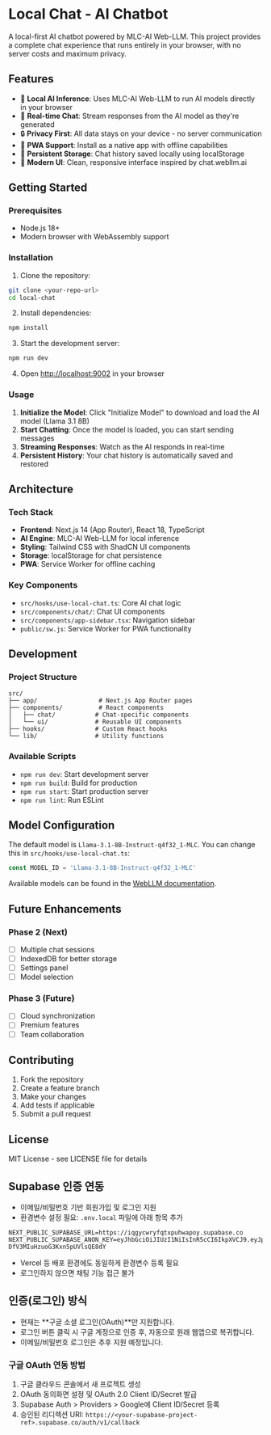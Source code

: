 # Local Chat - AI Chatbot

A local-first AI chatbot powered by MLC-AI Web-LLM. This project provides a complete chat experience that runs entirely in your browser, with no server costs and maximum privacy.

## Features

- 🤖 **Local AI Inference**: Uses MLC-AI Web-LLM to run AI models directly in your browser
- 💬 **Real-time Chat**: Stream responses from the AI model as they're generated
- 🔒 **Privacy First**: All data stays on your device - no server communication
- 📱 **PWA Support**: Install as a native app with offline capabilities
- 💾 **Persistent Storage**: Chat history saved locally using localStorage
- 🎨 **Modern UI**: Clean, responsive interface inspired by chat.webllm.ai

## Getting Started

### Prerequisites

- Node.js 18+ 
- Modern browser with WebAssembly support

### Installation

1. Clone the repository:
```bash
git clone <your-repo-url>
cd local-chat
```

2. Install dependencies:
```bash
npm install
```

3. Start the development server:
```bash
npm run dev
```

4. Open [http://localhost:9002](http://localhost:9002) in your browser

### Usage

1. **Initialize the Model**: Click "Initialize Model" to download and load the AI model (Llama 3.1 8B)
2. **Start Chatting**: Once the model is loaded, you can start sending messages
3. **Streaming Responses**: Watch as the AI responds in real-time
4. **Persistent History**: Your chat history is automatically saved and restored

## Architecture

### Tech Stack

- **Frontend**: Next.js 14 (App Router), React 18, TypeScript
- **AI Engine**: MLC-AI Web-LLM for local inference
- **Styling**: Tailwind CSS with ShadCN UI components
- **Storage**: localStorage for chat persistence
- **PWA**: Service Worker for offline caching

### Key Components

- `src/hooks/use-local-chat.ts`: Core AI chat logic
- `src/components/chat/`: Chat UI components
- `src/components/app-sidebar.tsx`: Navigation sidebar
- `public/sw.js`: Service Worker for PWA functionality

## Development

### Project Structure

```
src/
├── app/                 # Next.js App Router pages
├── components/          # React components
│   ├── chat/           # Chat-specific components
│   └── ui/             # Reusable UI components
├── hooks/              # Custom React hooks
└── lib/                # Utility functions
```

### Available Scripts

- `npm run dev`: Start development server
- `npm run build`: Build for production
- `npm run start`: Start production server
- `npm run lint`: Run ESLint

## Model Configuration

The default model is `Llama-3.1-8B-Instruct-q4f32_1-MLC`. You can change this in `src/hooks/use-local-chat.ts`:

```typescript
const MODEL_ID = 'Llama-3.1-8B-Instruct-q4f32_1-MLC'
```

Available models can be found in the [WebLLM documentation](https://github.com/mlc-ai/web-llm).

## Future Enhancements

### Phase 2 (Next)
- [ ] Multiple chat sessions
- [ ] IndexedDB for better storage
- [ ] Settings panel
- [ ] Model selection

### Phase 3 (Future)
- [ ] Cloud synchronization
- [ ] Premium features
- [ ] Team collaboration

## Contributing

1. Fork the repository
2. Create a feature branch
3. Make your changes
4. Add tests if applicable
5. Submit a pull request

## License

MIT License - see LICENSE file for details

## Supabase 인증 연동

- 이메일/비밀번호 기반 회원가입 및 로그인 지원
- 환경변수 설정 필요: `.env.local` 파일에 아래 항목 추가

```
NEXT_PUBLIC_SUPABASE_URL=https://iqgycwryfqtxpuhwapoy.supabase.co
NEXT_PUBLIC_SUPABASE_ANON_KEY=eyJhbGciOiJIUzI1NiIsInR5cCI6IkpXVCJ9.eyJpc3MiOiJzdXBhYmFzZSIsInJlZiI6ImlxZ3ljd3J5ZnF0eHB1aHdhcG95Iiwicm9sZSI6ImFub24iLCJpYXQiOjE3NTE4NDEyMTQsImV4cCI6MjA2NzQxNzIxNH0.vr_9Yf3nM6U_XHR-DfV3MIuHzuoG3Kxn5pUVlsQE8dY
```
- Vercel 등 배포 환경에도 동일하게 환경변수 등록 필요
- 로그인하지 않으면 채팅 기능 접근 불가 

## 인증(로그인) 방식

- 현재는 **구글 소셜 로그인(OAuth)**만 지원합니다.
- 로그인 버튼 클릭 시 구글 계정으로 인증 후, 자동으로 원래 웹앱으로 복귀합니다.
- 이메일/비밀번호 로그인은 추후 지원 예정입니다.

### 구글 OAuth 연동 방법
1. 구글 클라우드 콘솔에서 새 프로젝트 생성
2. OAuth 동의화면 설정 및 OAuth 2.0 Client ID/Secret 발급
3. Supabase Auth > Providers > Google에 Client ID/Secret 등록
4. 승인된 리디렉션 URI: `https://<your-supabase-project-ref>.supabase.co/auth/v1/callback` 